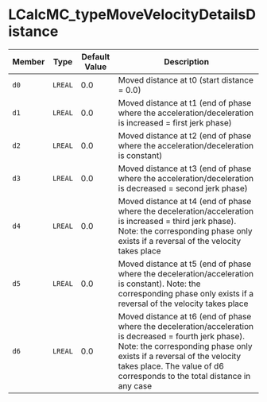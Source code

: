 # LCalcMC_typeMoveVelocityDetailsDistance

| Member | Type | Default Value | Description |
|--------|------|---------------|-------------|
| `d0` | `LREAL` | 0.0 | Moved distance at t0 (start distance = 0.0) |
| `d1` | `LREAL` | 0.0 | Moved distance at t1 (end of phase where the acceleration/deceleration is increased = first jerk phase) |
| `d2` | `LREAL` | 0.0 | Moved distance at t2 (end of phase where the acceleration/deceleration is constant) |
| `d3` | `LREAL` | 0.0 | Moved distance at t3 (end of phase where the acceleration/deceleration is decreased = second jerk phase) |
| `d4` | `LREAL` | 0.0 | Moved distance at t4 (end of phase where the deceleration/acceleration is increased = third jerk phase). Note: the corresponding phase only exists if a reversal of the velocity takes place |
| `d5` | `LREAL` | 0.0 | Moved distance at t5 (end of phase where the deceleration/acceleration is constant). Note: the corresponding phase only exists if a reversal of the velocity takes place |
| `d6` | `LREAL` | 0.0 | Moved distance at t6 (end of phase where the deceleration/acceleration is decreased = fourth jerk phase). Note: the corresponding phase only exists if a reversal of the velocity takes place. The value of d6 corresponds to the total distance in any case |
